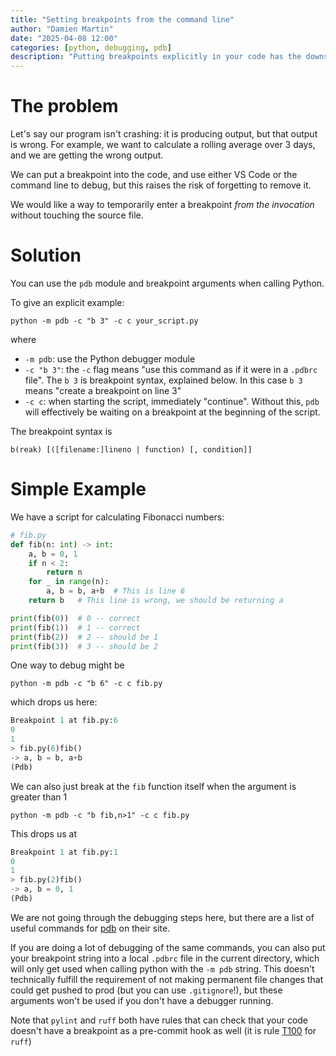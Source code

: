 ```yaml
---
title: "Setting breakpoints from the command line"
author: "Damien Martin"
date: "2025-04-08 12:00"
categories: [python, debugging, pdb]
description: "Putting breakpoints explicitly in your code has the downside they might get checked in, and break things in production. This is how to set a breakpoint from the CLI."
---
```


# The problem

Let's say our program isn't crashing: it is producing output, but that output is wrong. For example, we want to calculate a rolling average over 3 days, and we are getting the wrong output. 

We can put a breakpoint into the code, and use either VS Code or the command line to debug, but this raises the risk of forgetting to remove it. 

We would like a way to temporarily enter a breakpoint _from the invocation_ without touching the source file.

# Solution

You can use the `pdb` module and `b`reakpoint arguments when calling Python.

To give an explicit example:
```shell
python -m pdb -c "b 3" -c c your_script.py
```
where
* `-m pdb`: use the Python debugger module
* `-c "b 3"`: the `-c` flag means "use this command as if it were in a `.pdbrc` file". The `b 3` is breakpoint syntax, explained below. In this case `b 3` means "create a breakpoint on line 3"
* `-c c`: when starting the script, immediately "continue". Without this, `pdb` will effectively be waiting on a breakpoint at the beginning of the script.

The breakpoint syntax is
```
b(reak) [([filename:]lineno | function) [, condition]]
```

# Simple Example

We have a script for calculating Fibonacci numbers:
```python
# fib.py
def fib(n: int) -> int:
    a, b = 0, 1
    if n < 2:
        return n
    for _ in range(n):   
        a, b = b, a+b  # This is line 6
    return b   # This line is wrong, we should be returning a

print(fib(0))  # 0 -- correct
print(fib(1))  # 1 -- correct
print(fib(2))  # 2 -- should be 1
print(fib(3))  # 3 -- should be 2
```

One way to debug might be 
```shell
python -m pdb -c "b 6" -c c fib.py
```
which drops us here:
```python
Breakpoint 1 at fib.py:6
0
1
> fib.py(6)fib()
-> a, b = b, a+b
(Pdb) 
```

We can also just break at the `fib` function itself when the argument is greater than 1
```shell
python -m pdb -c "b fib,n>1" -c c fib.py
```
This drops us at 
```python 
Breakpoint 1 at fib.py:1
0
1
> fib.py(2)fib()
-> a, b = 0, 1
(Pdb) 
```

We are not going through the debugging steps here, but there are a list of useful commands for [pdb](https://docs.python.org/3.2/library/pdb.html#debugger-commands) on their site. 

If you are doing a lot of debugging of the same commands, you can also put your breakpoint string into a local `.pdbrc` file in the current directory, which will only get used when calling python with the `-m pdb` string. This doesn't technically fulfill the requirement of not making permanent file changes that could get pushed to prod (but you can use `.gitignore`!), but these arguments won't be used if you don't have a debugger running.

Note that `pylint` and `ruff` both have rules that can check that your code doesn't have a breakpoint as a pre-commit hook as well (it is rule [T100](https://docs.astral.sh/ruff/rules/debugger/) for `ruff`)
